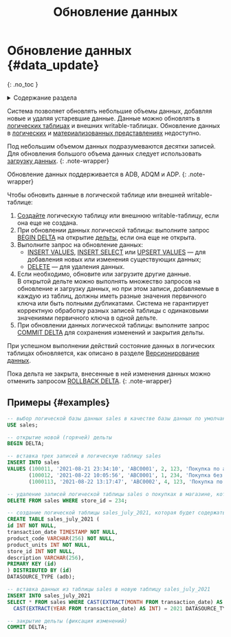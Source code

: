 ﻿---
layout: default
title: Обновление данных
nav_order: 4
parent: Работа с системой
has_children: false
has_toc: false
---

# Обновление данных {#data_update}

{: .no_toc }

<details markdown="block">
  <summary>
    Содержание раздела
  </summary>
  {: .text-delta }
1. TOC
{:toc}
</details>

Система позволяет обновлять небольшие объемы данных, добавляя новые и удаляя устаревшие данные. Данные можно обновлять 
в [логических таблицах](../../overview/main_concepts/logical_table/logical_table.md) и внешних writable-таблицах.
Обновление данных в [логических](../../overview/main_concepts/logical_view/logical_view.md)
и [материализованных представлениях](../../overview/main_concepts/materialized_view/materialized_view.md)
недоступно.

Под небольшим объемом данных подразумеваются десятки записей.
Для обновления большого объема данных следует использовать [загрузку данных](../data_upload/data_upload.md).
{: .note-wrapper}

Обновление данных поддерживается в ADB, ADQM и ADP.
{: .note-wrapper}

Чтобы обновить данные в логической таблице или внешней writable-таблице:
1. [Создайте](../../reference/sql_plus_requests/CREATE_TABLE/CREATE_TABLE.md)
   логическую таблицу или внешнюю writable-таблицу, если она еще не создана.
2. При обновлении данных логической таблицы: выполните запрос [BEGIN DELTA](../../reference/sql_plus_requests/BEGIN_DELTA/BEGIN_DELTA.md)
   на открытие [дельты](../../overview/main_concepts/delta/delta.md), если она еще не открыта.
3. Выполните запрос на обновление данных:
      * [INSERT VALUES](../../reference/sql_plus_requests/INSERT_VALUES/INSERT_VALUES.md), 
        [INSERT SELECT](../../reference/sql_plus_requests/INSERT_SELECT/INSERT_SELECT.md) или 
        [UPSERT VALUES](../../reference/sql_plus_requests/UPSERT_VALUES/UPSERT_VALUES.md) — 
        для добавления новых или изменения существующих данных;
      * [DELETE](../../reference/sql_plus_requests/DELETE/DELETE.md) — для удаления данных.
4. Если необходимо, обновите или загрузите другие данные.
   <br>В открытой дельте можно выполнять множество запросов на обновление и загрузку данных, но при этом записи, добавляемые
   в каждую из таблиц, должны иметь разные значения первичного ключа или быть полными дубликатами. Система не гарантирует
   корректную обработку разных записей таблицы с одинаковыми значениями первичного ключа в одной дельте.
5. При обновлении данных логической таблицы: выполните запрос [COMMIT DELTA](../../reference/sql_plus_requests/COMMIT_DELTA/COMMIT_DELTA.md)
   для сохранения изменений и закрытия дельты.

При успешном выполнении действий состояние данных в логических таблицах обновляется, как описано в разделе 
[Версионирование данных](../data_upload/data_versioning/data_versioning.md).

Пока дельта не закрыта, внесенные в ней изменения данных можно отменить запросом
[ROLLBACK DELTA](../../reference/sql_plus_requests/ROLLBACK_DELTA/ROLLBACK_DELTA.md).
{: .note-wrapper}

## Примеры {#examples}

```sql
-- выбор логической базы данных sales в качестве базы данных по умолчанию
USE sales;

-- открытие новой (горячей) дельты
BEGIN DELTA;

-- вставка трех записей в логическую таблицу sales
INSERT INTO sales 
VALUES (100011, '2021-08-21 23:34:10', 'ABC0001', 2, 123, 'Покупка по акции "1+1"'), 
       (100012, '2021-08-22 10:05:56', 'ABC0001', 1, 234, 'Покупка без акций'), 
       (1000113, '2021-08-22 13:17:47', 'ABC0002', 4, 123, 'Покупка по акции "Лето"');

-- удаление записей логической таблицы sales о покупках в магазине, который был закрыт
DELETE FROM sales WHERE store_id = 234;

-- создание логической таблицы sales_july_2021, которая будет содержать данные о продажах за июль 2021 и размещаться в ADB
CREATE TABLE sales_july_2021 (
id INT NOT NULL,
transaction_date TIMESTAMP NOT NULL,
product_code VARCHAR(256) NOT NULL,
product_units INT NOT NULL,
store_id INT NOT NULL,
description VARCHAR(256),
PRIMARY KEY (id)
) DISTRIBUTED BY (id)
DATASOURCE_TYPE (adb);

-- вставка данных из таблицы sales в новую таблицу sales_july_2021 
INSERT INTO sales_july_2021 
SELECT * FROM sales WHERE CAST(EXTRACT(MONTH FROM transaction_date) AS INT) = 7 AND 
  CAST(EXTRACT(YEAR FROM transaction_date) AS INT) = 2021 DATASOURCE_TYPE = 'adb';

-- закрытие дельты (фиксация изменений)
COMMIT DELTA;
```